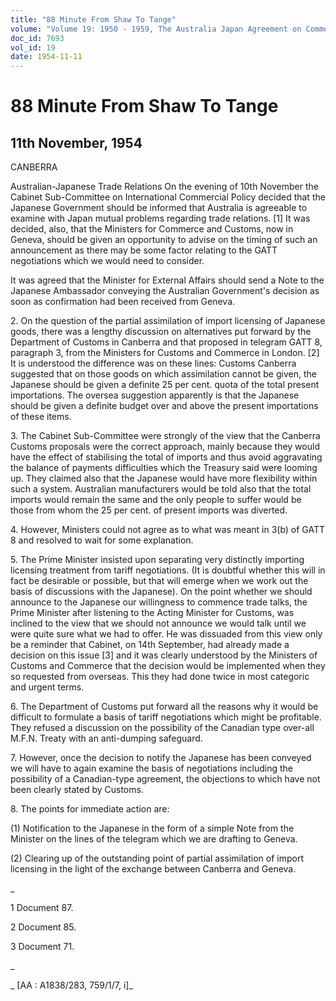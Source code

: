 ```yaml
---
title: "88 Minute From Shaw To Tange"
volume: "Volume 19: 1950 - 1959, The Australia Japan Agreement on Commerce"
doc_id: 7693
vol_id: 19
date: 1954-11-11
---
```


# 88 Minute From Shaw To Tange

## 11th November, 1954

CANBERRA

Australian-Japanese Trade Relations On the evening of 10th November the Cabinet Sub-Committee on International Commercial Policy decided that the Japanese Government should be informed that Australia is agreeable to examine with Japan mutual problems regarding trade relations. [1] It was decided, also, that the Ministers for Commerce and Customs, now in Geneva, should be given an opportunity to advise on the timing of such an announcement as there may be some factor relating to the GATT negotiations which we would need to consider.

It was agreed that the Minister for External Affairs should send a Note to the Japanese Ambassador conveying the Australian Government's decision as soon as confirmation had been received from Geneva.

2\. On the question of the partial assimilation of import licensing of Japanese goods, there was a lengthy discussion on alternatives put forward by the Department of Customs in Canberra and that proposed in telegram GATT 8, paragraph 3, from the Ministers for Customs and Commerce in London. [2] It is understood the difference was on these lines: Customs Canberra suggested that on those goods on which assimilation cannot be given, the Japanese should be given a definite 25 per cent. quota of the total present importations. The oversea suggestion apparently is that the Japanese should be given a definite budget over and above the present importations of these items.

3\. The Cabinet Sub-Committee were strongly of the view that the Canberra Customs proposals were the correct approach, mainly because they would have the effect of stabilising the total of imports and thus avoid aggravating the balance of payments difficulties which the Treasury said were looming up. They claimed also that the Japanese would have more flexibility within such a system. Australian manufacturers would be told also that the total imports would remain the same and the only people to suffer would be those from whom the 25 per cent. of present imports was diverted.

4\. However, Ministers could not agree as to what was meant in 3(b) of GATT 8 and resolved to wait for some explanation.

5\. The Prime Minister insisted upon separating very distinctly importing licensing treatment from tariff negotiations. (It is doubtful whether this will in fact be desirable or possible, but that will emerge when we work out the basis of discussions with the Japanese). On the point whether we should announce to the Japanese our willingness to commence trade talks, the Prime Minister after listening to the Acting Minister for Customs, was inclined to the view that we should not announce we would talk until we were quite sure what we had to offer. He was dissuaded from this view only be a reminder that Cabinet, on 14th September, had already made a decision on this issue [3] and it was clearly understood by the Ministers of Customs and Commerce that the decision would be implemented when they so requested from overseas. This they had done twice in most categoric and urgent terms.

6\. The Department of Customs put forward all the reasons why it would be difficult to formulate a basis of tariff negotiations which might be profitable. They refused a discussion on the possibility of the Canadian type over-all M.F.N. Treaty with an anti-dumping safeguard.

7\. However, once the decision to notify the Japanese has been conveyed we will have to again examine the basis of negotiations including the possibility of a Canadian-type agreement, the objections to which have not been clearly stated by Customs.

8\. The points for immediate action are:

(1) Notification to the Japanese in the form of a simple Note from the Minister on the lines of the telegram which we are drafting to Geneva.

(2) Clearing up of the outstanding point of partial assimilation of import licensing in the light of the exchange between Canberra and Geneva.

_

1 Document 87.

2 Document 85.

3 Document 71.

_

_ [AA : A1838/283, 759/1/7, i]_
